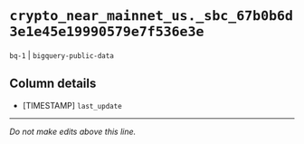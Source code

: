 # `crypto_near_mainnet_us._sbc_67b0b6d3e1e45e19990579e7f536e3e`
`bq-1` | `bigquery-public-data`

## Column details
* [TIMESTAMP] `last_update`

-------------------------------------------------------------------------------
*Do not make edits above this line.*
